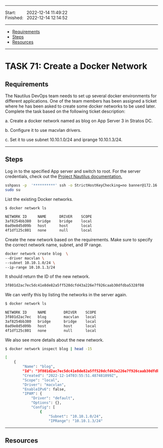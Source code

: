 
------------------------------

Start: &nbsp;&nbsp;&nbsp;&nbsp;&nbsp;&nbsp;&nbsp;&nbsp;2022-12-14 11:49:22  
Finished: &nbsp;&nbsp;2022-12-14 12:14:52

------------------------------

- [Requirements](#requirements)
- [Steps](#steps)
- [Resources](#resources)

------------------------------

# TASK 71: Create a Docker Network

## Requirements

The Nautilus DevOps team needs to set up several docker environments for different applications. One of the team members has been assigned a ticket where he has been asked to create some docker networks to be used later. Complete the task based on the following ticket description:

a. Create a docker network named as blog on App Server 3 in Stratos DC.

b. Configure it to use macvlan drivers.

c. Set it to use subnet 10.10.1.0/24 and iprange 10.10.1.3/24.

------------------------------

## Steps

Log in to the specified App server and switch to root. For the server credentials, check out the [Project Nautilus documentation.](https://kodekloudhub.github.io/kodekloud-engineer/docs/projects/nautilus)
```bash
sshpass -p  '**********' ssh -o StrictHostKeyChecking=no banner@172.16.238.12
sudo su  
```

List the existing Docker networks.

```bash
$ docker network ls

NETWORK ID     NAME      DRIVER    SCOPE
3af8254bb380   bridge    bridge    local
0ad9e8d5d09b   host      host      local
4f1df125c801   none      null      local 
```

Create the new network based on the requirements. Make sure to specify the correct network name, subnet, and IP range.

```bash
docker network create blog  \
--driver macvlan \
--subnet 10.10.1.0/24 \
--ip-range 10.10.1.3/24 
```

It should return the ID of the new network.

```bash
3f801d2ac7ec5dc41e8de82a5ff520dcfd43a226e7f926caab30dfdba5328f08 
```

We can verify this by listing the networks in the server again.

```bash
$ docker network ls

NETWORK ID     NAME        DRIVER    SCOPE
3f801d2ac7ec   blog        macvlan   local
3af8254bb380   bridge      bridge    local
0ad9e8d5d09b   host        host      local
4f1df125c801   none        null      local 
```

We also see more details about the new network.

```bash
$ docker network inspect blog | head -15

[
    {
        "Name": "blog",
        "Id": "3f801d2ac7ec5dc41e8de82a5ff520dcfd43a226e7f926caab30dfdba5328f08",
        "Created": "2022-12-14T03:55:51.487481099Z",
        "Scope": "local",
        "Driver": "macvlan",
        "EnableIPv6": false,
        "IPAM": {
            "Driver": "default",
            "Options": {},
            "Config": [
                {
                    "Subnet": "10.10.1.0/24",
                    "IPRange": "10.10.1.3/24" 
```

------------------------------

## Resources